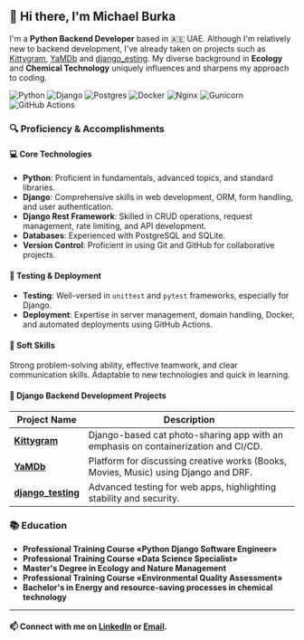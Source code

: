 ## 👋 Hi there, I'm Michael Burka

I'm a **Python Backend Developer** based in 🇦🇪 UAE. Although I'm relatively new to backend development, I've already taken on projects such as [Kittygram](https://github.com/Michael-Burka/kittygram_final), [YaMDb](https://github.com/Michael-Burka/api_yamdb) and [django_esting](https://github.com/Michael-Burka/django_testing). My diverse background in **Ecology** and **Chemical Technology** uniquely influences and sharpens my approach to coding.  

![Python](https://img.shields.io/badge/python-3670A0?style=for-the-badge&logo=python&logoColor=ffdd54)
![Django](https://img.shields.io/badge/django-%23092E20.svg?style=for-the-badge&logo=django&logoColor=white)
![Postgres](https://img.shields.io/badge/postgres-%23316192.svg?style=for-the-badge&logo=postgresql&logoColor=white)
![Docker](https://img.shields.io/badge/docker-%230db7ed.svg?style=for-the-badge&logo=docker&logoColor=white)
![Nginx](https://img.shields.io/badge/nginx-%23009639.svg?style=for-the-badge&logo=nginx&logoColor=white)
![Gunicorn](https://img.shields.io/badge/gunicorn-%298729.svg?style=for-the-badge&logo=gunicorn&logoColor=white)
![GitHub Actions](https://img.shields.io/badge/github%20actions-%232671E5.svg?style=for-the-badge&logo=githubactions&logoColor=white)

### 🔍 Proficiency & Accomplishments

#### 💻 Core Technologies
- **Python**: Proficient in fundamentals, advanced topics, and standard libraries.  
- **Django**: Comprehensive skills in web development, ORM, form handling, and user authentication.  
- **Django Rest Framework**: Skilled in CRUD operations, request management, rate limiting, and API development.  
- **Databases**: Experienced with PostgreSQL and SQLite.  
- **Version Control**: Proficient in using Git and GitHub for collaborative projects.  

#### 🧪 Testing & Deployment
- **Testing**: Well-versed in `unittest` and `pytest` frameworks, especially for Django.  
- **Deployment**: Expertise in server management, domain handling, Docker, and automated deployments using GitHub Actions.  

#### 🤝 Soft Skills
Strong problem-solving ability, effective teamwork, and clear communication skills. Adaptable to new technologies and quick in learning.  

#### 🚀 **Django Backend Development Projects**

| Project Name  | Description                                         |
|-------------- |-----------------------------------------------------|
| [**Kittygram**](https://github.com/Michael-Burka/kittygram_final) | Django-based cat photo-sharing app with an emphasis on containerization and CI/CD. |
| [**YaMDb**](https://github.com/Michael-Burka/api_yamdb)           | Platform for discussing creative works (Books, Movies, Music) using Django and DRF.             |
| [**django_testing**](https://github.com/Michael-Burka/django_testing)|Advanced testing for web apps, highlighting stability and security. |

### 📚 Education
- **Professional Training Course «Python Django Software Engineer»**
- **Professional Training Course «Data Science Specialist»**
- **Master's Degree in Ecology and Nature Management**
- **Professional Training Course «Environmental Quality Assessment»**
- **Bachelor's in Energy and resource-saving processes in chemical technology**

---

#### 📫 Connect with me on [LinkedIn](https://www.linkedin.com/in/michael-burka-485832251/) or [Email](mailto:contact@michaelburka.com).
